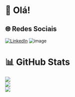 # 🦕 Olá!

## 🌐 Redes Sociais
[![LinkedIn](https://img.shields.io/badge/LinkedIn-%230077B5.svg?logo=linkedin&logoColor=white)](https://www.linkedin.com/in/gabriela-barbosa-martins/) 
<a href="https://www.flaticon.com/br/icones-gratis/dinossauro" title="dinossauro ícones"></a>
![image](https://github.com/gabsbarbosam/gabsbarbosam/assets/102072743/a21cea3d-2dbf-4096-a4f8-6b222e3d1a50)

# 📊 GitHub Stats 
![](https://github-readme-stats.vercel.app/api?username=gabsbarbosam&theme=radical&hide_border=false&include_all_commits=false&count_private=false)<br/>
![](https://github-readme-streak-stats.herokuapp.com/?user=gabsbarbosam&theme=radical&hide_border=false)<br/>
![](https://github-readme-stats.vercel.app/api/top-langs/?username=gabsbarbosam&theme=radical&hide_border=false&include_all_commits=false&count_private=false&layout=compact)

<!-- Proudly created with GPRM ( https://gprm.itsvg.in ) -->

  
